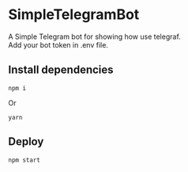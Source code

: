 # SimpleTelegramBot
A Simple Telegram bot for showing how use telegraf.<br />Add your bot token in .env file.<br />
## Install dependencies
```shell
npm i
```
Or
```shell
yarn
```
## Deploy
```shell
npm start
```
